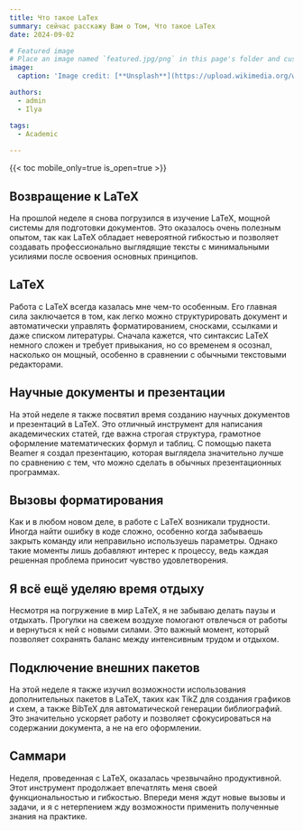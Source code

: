```yaml
---
title: Что такое LaTex
summary: cейчас расскажу Вам о Том, Что такое LaTex
date: 2024-09-02

# Featured image
# Place an image named `featured.jpg/png` in this page's folder and customize its options here.
image:
  caption: 'Image credit: [**Unsplash**](https://upload.wikimedia.org/wikipedia/commons/9/92/LaTeX_logo.svg)'

authors:
  - admin
  - Ilya

tags:
  - Academic
  
---
```




{{< toc mobile_only=true is_open=true >}}

## Возвращение к LaTeX

На прошлой неделе я снова погрузился в изучение LaTeX, мощной системы для подготовки документов. Это оказалось очень полезным опытом, так как LaTeX обладает невероятной гибкостью и позволяет создавать профессионально выглядящие тексты с минимальными усилиями после освоения основных принципов.

## LaTeX

Работа с LaTeX всегда казалась мне чем-то особенным. Его главная сила заключается в том, как легко можно структурировать документ и автоматически управлять форматированием, сносками, ссылками и даже списком литературы. Сначала кажется, что синтаксис LaTeX немного сложен и требует привыкания, но со временем я осознал, насколько он мощный, особенно в сравнении с обычными текстовыми редакторами.

## Научные документы и презентации

На этой неделе я также посвятил время созданию научных документов и презентаций в LaTeX. Это отличный инструмент для написания академических статей, где важна строгая структура, грамотное оформление математических формул и таблиц. С помощью пакета Beamer я создал презентацию, которая выглядела значительно лучше по сравнению с тем, что можно сделать в обычных презентационных программах.

## Вызовы форматирования

Как и в любом новом деле, в работе с LaTeX возникали трудности. Иногда найти ошибку в коде сложно, особенно когда забываешь закрыть команду или неправильно используешь параметры. Однако такие моменты лишь добавляют интерес к процессу, ведь каждая решенная проблема приносит чувство удовлетворения.

## Я всё ещё уделяю время отдыху

Несмотря на погружение в мир LaTeX, я не забываю делать паузы и отдыхать. Прогулки на свежем воздухе помогают отвлечься от работы и вернуться к ней с новыми силами. Это важный момент, который позволяет сохранять баланс между интенсивным трудом и отдыхом.

## Подключение внешних пакетов

На этой неделе я также изучил возможности использования дополнительных пакетов в LaTeX, таких как TikZ для создания графиков и схем, а также BibTeX для автоматической генерации библиографий. Это значительно ускоряет работу и позволяет сфокусироваться на содержании документа, а не на его оформлении.

## Саммари

Неделя, проведенная с LaTeX, оказалась чрезвычайно продуктивной. Этот инструмент продолжает впечатлять меня своей функциональностью и гибкостью. Впереди меня ждут новые вызовы и задачи, и я с нетерпением жду возможности применить полученные знания на практике.
